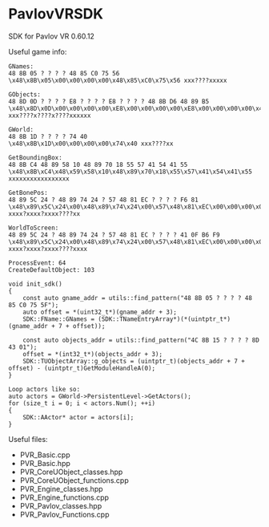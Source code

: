 # PavlovVRSDK
SDK for Pavlov VR 0.60.12

Useful game info:
```
GNames:
48 8B 05 ? ? ? ? 48 85 C0 75 56
\x48\x8B\x05\x00\x00\x00\x00\x48\x85\xC0\x75\x56 xxx????xxxxx

GObjects:
48 8D 0D ? ? ? ? E8 ? ? ? ? E8 ? ? ? ? 48 8B D6 48 89 B5
\x48\x8D\x0D\x00\x00\x00\x00\xE8\x00\x00\x00\x00\xE8\x00\x00\x00\x00\x48\x8B\xD6\x48\x89\xB5 xxx????x????x????xxxxxx

GWorld: 
48 8B 1D ? ? ? ? 74 40
\x48\x8B\x1D\x00\x00\x00\x00\x74\x40 xxx????xx

GetBoundingBox:
48 8B C4 48 89 58 10 48 89 70 18 55 57 41 54 41 55
\x48\x8B\xC4\x48\x59\x58\x10\x48\x89\x70\x18\x55\x57\x41\x54\x41\x55 xxxxxxxxxxxxxxxxx

GetBonePos:
48 89 5C 24 ? 48 89 74 24 ? 57 48 81 EC ? ? ? ? F6 81
\x48\x89\x5C\x24\x00\x48\x89\x74\x24\x00\x57\x48\x81\xEC\x00\x00\x00\x00\xF6\x81 xxxx?xxxx?xxxx????xx

WorldToScreen:
48 89 5C 24 ? 48 89 74 24 ? 57 48 81 EC ? ? ? ? 41 0F B6 F9
\x48\x89\x5C\x24\x00\x48\x89\x74\x24\x00\x57\x48\x81\xEC\x00\x00\x00\x00\x41\x0F\xB6\xF9 xxxx?xxxx?xxxx????xxxx

ProcessEvent: 64
CreateDefaultObject: 103

void init_sdk()
{
	const auto gname_addr = utils::find_pattern("48 8B 05 ? ? ? ? 48 85 C0 75 5F");
	auto offset = *(uint32_t*)(gname_addr + 3);
	SDK::FName::GNames = (SDK::TNameEntryArray*)(*(uintptr_t*)(gname_addr + 7 + offset));

	const auto objects_addr = utils::find_pattern("4C 8B 15 ? ? ? ? 8D 43 01");
	offset = *(int32_t*)(objects_addr + 3);
	SDK::TUObjectArray::g_objects = (uintptr_t)(objects_addr + 7 + offset) - (uintptr_t)GetModuleHandleA(0);
}

Loop actors like so:
auto actors = GWorld->PersistentLevel->GetActors();
for (size_t i = 0; i < actors.Num(); ++i)
{
	SDK::AActor* actor = actors[i];
}
```

Useful files:
- PVR_Basic.cpp
- PVR_Basic.hpp
- PVR_CoreUObject_classes.hpp
- PVR_CoreUObject_functions.cpp
- PVR_Engine_classes.hpp
- PVR_Engine_functions.cpp
- PVR_Pavlov_classes.hpp
- PVR_Pavlov_Functions.cpp
